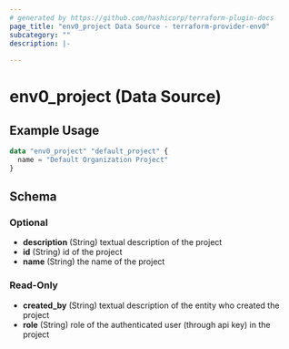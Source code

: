 ```yaml
---
# generated by https://github.com/hashicorp/terraform-plugin-docs
page_title: "env0_project Data Source - terraform-provider-env0"
subcategory: ""
description: |-
  
---
```


# env0_project (Data Source)



## Example Usage

```terraform
data "env0_project" "default_project" {
  name = "Default Organization Project"
}
```

<!-- schema generated by tfplugindocs -->
## Schema

### Optional

- **description** (String) textual description of the project
- **id** (String) id of the project
- **name** (String) the name of the project

### Read-Only

- **created_by** (String) textual description of the entity who created the project
- **role** (String) role of the authenticated user (through api key) in the project


